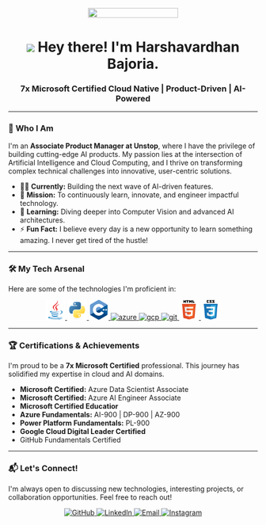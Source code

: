 <p align="center" width="100%">
<img src ="https://github.com/user-attachments/assets/618ea6fa-5149-4d32-9b17-16ce42fed1a4" width="60%" height="50%">
</p>

<div align="center">
  <h1>
    <img src="https://media.giphy.com/media/hvRJCLFzcasrR4ia7z/giphy.gif" width="30px"/>
    Hey there! I'm Harshavardhan Bajoria.
  </h1>
  <h3>7x Microsoft Certified Cloud Native | Product-Driven | AI-Powered</h3>
</div>

---

### 🤔 **Who I Am**

I'm an **Associate Product Manager at Unstop**, where I have the privilege of building cutting-edge AI products. My passion lies at the intersection of Artificial Intelligence and Cloud Computing, and I thrive on transforming complex technical challenges into innovative, user-centric solutions.

- 👨‍💻 **Currently:** Building the next wave of AI-driven features.
- 🚀 **Mission:** To continuously learn, innovate, and engineer impactful technology.
- 🌱 **Learning:** Diving deeper into Computer Vision and advanced AI architectures.
- ⚡ **Fun Fact:** I believe every day is a new opportunity to learn something amazing. I never get tired of the hustle!

---

### 🛠️ **My Tech Arsenal**

Here are some of the technologies I'm proficient in:

<p align="center">
  <a href="https://www.java.com" target="_blank" rel="noreferrer"> <img src="https://raw.githubusercontent.com/devicons/devicon/master/icons/java/java-original.svg" alt="java" width="40" height="40"/> </a>
  <a href="https://www.python.org" target="_blank" rel="noreferrer"> <img src="https://raw.githubusercontent.com/devicons/devicon/master/icons/python/python-original.svg" alt="python" width="40" height="40"/> </a>
  <a href="https://isocpp.org/" target="_blank" rel="noreferrer"> <img src="https://raw.githubusercontent.com/devicons/devicon/master/icons/cplusplus/cplusplus-original.svg" alt="cplusplus" width="40" height="40"/> </a>
  <a href="https://azure.microsoft.com/en-in/" target="_blank" rel="noreferrer"> <img src="https://www.vectorlogo.zone/logos/microsoft_azure/microsoft_azure-icon.svg" alt="azure" width="40" height="40"/> </a>
  <a href="https://cloud.google.com" target="_blank" rel="noreferrer"> <img src="https://www.vectorlogo.zone/logos/google_cloud/google_cloud-icon.svg" alt="gcp" width="40" height="40"/> </a>
  <a href="https://git-scm.com/" target="_blank" rel="noreferrer"> <img src="https://www.vectorlogo.zone/logos/git-scm/git-scm-icon.svg" alt="git" width="40" height="40"/> </a>
  <a href="https://www.w3.org/html/" target="_blank" rel="noreferrer"> <img src="https://raw.githubusercontent.com/devicons/devicon/master/icons/html5/html5-original-wordmark.svg" alt="html5" width="40" height="40"/> </a>
  <a href="https://www.w3schools.com/css/" target="_blank" rel="noreferrer"> <img src="https://raw.githubusercontent.com/devicons/devicon/master/icons/css3/css3-original-wordmark.svg" alt="css3" width="40" height="40"/> </a>
</p>

---

### 🏆 **Certifications & Achievements**

I'm proud to be a **7x Microsoft Certified** professional. This journey has solidified my expertise in cloud and AI domains.

- **Microsoft Certified:** Azure Data Scientist Associate
- **Microsoft Certified:** Azure AI Engineer Associate
- **Microsoft Certified Educatior**
- **Azure Fundamentals:** AI-900 | DP-900 | AZ-900
- **Power Platform Fundamentals:** PL-900
- **Google Cloud Digital Leader Certified**
- GitHub Fundamentals Certified

---

### 📬 **Let's Connect!**

I'm always open to discussing new technologies, interesting projects, or collaboration opportunities. Feel free to reach out!

<p align="center">
  <a href="https://github.com/HVbajoria">
    <img src="https://img.shields.io/badge/GitHub-181717?style=for-the-badge&logo=github&logoColor=white" alt="GitHub"/>
  </a>
  <a href="https://www.linkedin.com/in/harshavardhan-bajoria/">
    <img src="https://img.shields.io/badge/LinkedIn-0A66C2?style=for-the-badge&logo=linkedin&logoColor=white" alt="LinkedIn"/>
  </a>
  <a href="mailto:hvbajoria@hotmail.com">
    <img src="https://img.shields.io/badge/Email-0078D4?style=for-the-badge&logo=microsoft-outlook&logoColor=white" alt="Email"/>
  </a>
  <a href="https://www.instagram.com/harshavardhanbajoria/">
    <img src="https://img.shields.io/badge/Instagram-E4405F?style=for-the-badge&logo=instagram&logoColor=white" alt="Instagram"/>
  </a>
</p>
